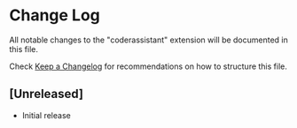 # Change Log

All notable changes to the "coderassistant" extension will be documented in this file.

Check [Keep a Changelog](http://keepachangelog.com/) for recommendations on how to structure this file.

## [Unreleased]

- Initial release